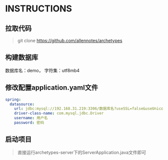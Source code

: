 # INSTRUCTIONS
## 拉取代码
> git clone https://github.com/allennotes/archetypes
## 构建数据库
数据库名：demo， 字符集：utf8mb4
## 修改配置application.yaml文件
```yaml
spring:
  datasource:
    url: jdbc:mysql://192.168.31.219:3306/数据库名?useSSL=false&useUnicode=true&characterEncoding=UTF-8
    driver-class-name: com.mysql.jdbc.Driver
    username: 用户名
    password: 密码
```
## 启动项目
> 直接运行archetypes-server下的ServerApplication.java文件即可
